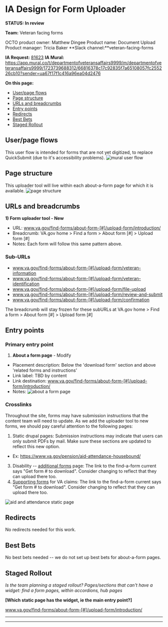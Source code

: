 # IA Design for Form Uploader
**STATUS: In review**

**Team:** Veteran facing forms

OCTO product owner: Matthew Dingee
Product name: Document Upload
Product manager: Tricia Baker
**Slack channel:**veteran-facing-forms

**IA Request:** [81623](https://github.com/orgs/department-of-veterans-affairs/projects/929/views/26?pane=issue&itemId=60919068)
**IA Mural:** https://app.mural.co/t/departmentofveteransaffairs9999/m/departmentofveteransaffairs9999/1723739688312/66816378c17c92835f7a65108057fc255226cb10?sender=ua67f17f1c416a96ea04d2476

**On this page:**
- [User/page flows](#flows)
- [Page structure](#map)
- [URLs and breadcrumbs](#url)
- [Entry points](#nav)
- [Redirects](#redirects)
- [Best Bets](#bestbets)
- [Staged Rollout](#stagedrollout)


## <a name="flows"></a>User/page flows <br>
This user flow is intended for forms that are not yet digitized, to replace QuickSubmit (due to it's accessibility problems).
![mural user flow](https://github.com/user-attachments/assets/56268864-c82b-4543-b086-81bca0a25454)


## <a name="map"></a>Page structure<br>
This uploader tool will live within each about-a-form page for which it is available.
![page structure](https://github.com/user-attachments/assets/3978923e-93cc-4b92-8ae5-260d9f96d8ac)



## <a name="url"></a>URLs and breadcrumbs

**1) Form uploader tool - New**
- URL: www.va.gov/find-forms/about-form-[#]/upload-form/introduction/
- Breadcrumb:  VA.gov home > Find a form > About form [#] > Upload form [#]
- Notes: Each form will follow this same pattern above. 

### Sub-URLs

- www.va.gov/find-forms/about-form-[#]/upload-form/veteran-information
- www.va.gov/find-forms/about-form-[#]/upload-form/veteran-identification
- www.va.gov/find-forms/about-form-[#]/upload-form/file-upload
- www.va.gov/find-forms/about-form-[#]/upload-form/review-and-submit
- www.va.gov/find-forms/about-form-[#]/upload-form/confirmation

The breadcrumb will stay frozen for these subURLs at VA.gov home > Find a form > About form [#] > Upload form [#]


## <a name="nav"></a>Entry points <br>

### Primary entry point

1. **About a form page** - Modify
  - Placement description: Below the 'download form' section and above 'related forms and instructions'
  - Link label: TBD by content
  - Link destination: www.va.gov/find-forms/about-form-[#]/upload-form/introduction/
  - Notes:
![about a form page](https://github.com/user-attachments/assets/7e6cb4de-2e1f-42d2-b551-34cdcef95cb6)

### Crosslinks
Throughout the site, forms may have submission instructions that the content team will need to update. As we add the uploader tool to new forms, we should pay careful attention to the following pages:

1. Static drupal pages: Submission instructions may indicate that users can only submit PDFs by mail. Make sure these sections are updated to reflect this new option.
  - Ex: https://www.va.gov/pension/aid-attendance-housebound/
3. Disability -- [additional forms](https://www.va.gov/disability/how-to-file-claim/additional-forms/) page:  The link to the find-a-form current says "Get form # to download". Consider changing to reflect that they can upload there too.
4. [Supporting forms](https://www.va.gov/supporting-forms-for-claims/) for VA claims: The link to the find-a-form current says "Get form # to download". Consider changing to reflect that they can upload there too.

![aid and attendance static page](https://github.com/user-attachments/assets/65f08004-3576-40b8-859f-aabde487915c)
 

## <a name="redirects"></a>Redirects <br>
No redirects needed for this work.
 

## <a name="bestbets"></a>Best Bets<br>
No best bets needed -- we do not set up best bets for about-a-form pages.

## <a name="stagedrollout"></a>Staged Rollout<br>
*Is the team planning a staged rollout? Pages/sections that can't have a widget: find a form pages, within accordions, hub pages*

**[Which static page has the widget, ie the main entry point?]**

www.va.gov/find-forms/about-form-[#]/upload-form/introduction/


<hr>
<hr>
